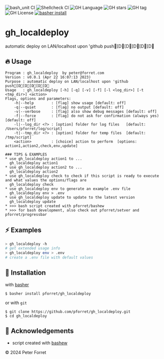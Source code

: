 ![bash_unit CI](https://github.com/pforret/gh_localdeploy/workflows/bash_unit%20CI/badge.svg)
![Shellcheck CI](https://github.com/pforret/gh_localdeploy/workflows/Shellcheck%20CI/badge.svg)
![GH Language](https://img.shields.io/github/languages/top/pforret/gh_localdeploy)
![GH stars](https://img.shields.io/github/stars/pforret/gh_localdeploy)
![GH tag](https://img.shields.io/github/v/tag/pforret/gh_localdeploy)
![GH License](https://img.shields.io/github/license/pforret/gh_localdeploy)
[![basher install](https://img.shields.io/badge/basher-install-white?logo=gnu-bash&style=flat)](https://www.basher.it/package/)

# gh_localdeploy

automatic deploy on LAN/localhost upon 'github push[D[D[D[D[D

## 🔥 Usage

```
Program : gh_localdeploy  by peter@forret.com
Version : v0.0.1 (Apr 22 16:07:13 2023)
Purpose : automatic deploy on LAN/localhost upon 'github push[D[D[D[D[D
Usage   : gh_localdeploy [-h] [-q] [-v] [-f] [-l <log_dir>] [-t <tmp_dir>] <action>
Flags, options and parameters:
    -h|--help        : [flag] show usage [default: off]
    -q|--quiet       : [flag] no output [default: off]
    -v|--verbose     : [flag] also show debug messages [default: off]
    -f|--force       : [flag] do not ask for confirmation (always yes) [default: off]
    -l|--log_dir <?> : [option] folder for log files   [default: /Users/pforret/log/script]
    -t|--tmp_dir <?> : [option] folder for temp files  [default: /tmp/script]
    <action>         : [choice] action to perform  [options: action1,action2,check,env,update]
                                  
### TIPS & EXAMPLES
* use gh_localdeploy action1 to ...
  gh_localdeploy action1
* use gh_localdeploy action2 to ...
  gh_localdeploy action2
* use gh_localdeploy check to check if this script is ready to execute and what values the options/flags are
  gh_localdeploy check
* use gh_localdeploy env to generate an example .env file
  gh_localdeploy env > .env
* use gh_localdeploy update to update to the latest version
  gh_localdeploy update
* >>> bash script created with pforret/bashew
* >>> for bash development, also check out pforret/setver and pforret/progressbar
```

## ⚡️ Examples

```bash
> gh_localdeploy -h 
# get extended usage info
> gh_localdeploy env > .env
# create a .env file with default values
```

## 🚀 Installation

with [basher](https://github.com/basherpm/basher)

	$ basher install pforret/gh_localdeploy

or with `git`

	$ git clone https://github.com/pforret/gh_localdeploy.git
	$ cd gh_localdeploy

## 📝 Acknowledgements

* script created with [bashew](https://github.com/pforret/bashew)

&copy; 2024 Peter Forret
